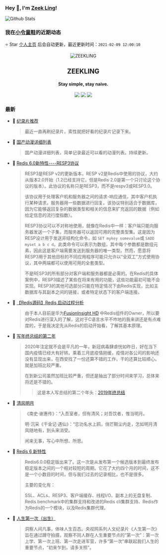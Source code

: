 ### Hey 👋, I'm [Zeek Ling](https://www.zeekling.cn)! 
![Github Stats](https://github-readme-stats.vercel.app/api?username=zeekling&show_icons=true) 
### 我在[小令童鞋](https://www.zeekling.cn)的近期动态

⭐️ Star [个人主页](https://github.com/zeekling/zeekling) 后会自动更新，最近更新时间：`2021-02-09 12:00:10`

<p align="center"><img alt="ZEEKLING" src="https://img.zeekling.cn/images/2020/02/23/logo.th.png"></p><h2 align="center">ZEEKLING
</h2>

<h4 align="center">Stay simple, stay naive.</h4>
<p align="center"><a title="ZEEKLING" target="_blank" href="https://github.com/zeekling/zeekling"><img src="https://img.shields.io/github/last-commit/zeekling/zeekling.svg?style=flat-square&color=FF9900"></a>
<a title="GitHub repo size in bytes" target="_blank" href="https://github.com/zeekling/zeekling"><img src="https://img.shields.io/github/repo-size/zeekling/zeekling.svg?style=flat-square"></a>
<a title="Hits" target="_blank" href="https://github.com/zeekling/hits"><img src="https://hits.b3log.org/zeekling/zeekling.svg"></a></p>

### 最新

* 📝 [纪录片推荐](https://www.zeekling.cn/articles/2020/03/22/1584873973456.html) 
    > <p>最近一直再刷纪录片，索性就把好看的纪录片记录下来。</p>
* 📝 [国产动漫详细列表](https://www.zeekling.cn/articles/2019/06/26/1561562610986.html) 
    > <p>国产动漫详细列表，简单记录最近可以看的动漫列表。持续更新。</p>
* 📝 [Redis 6.0新特性----RESP3协议](https://www.zeekling.cn/articles/2021/01/10/1610263628832.html) 
    > <p>RESP3是RESP v2的更新版本，RESP v2是Redis中使用的协议，大约从版本2.0开始（1.2已经支持它，但是Redis 2.0是第一个只讨论这个协议的版本）。此协议的名称只是RESP3，而不是respv3或RESP3.0。</p>
    > <p>该协议用于处理客户机和服务器之间的请求-响应通信，其中客户机执行某种请求，服务器用一些数据进行回复。该协议特别适合于数据库，因为它能够返回复杂的数据类型和相关的信息来扩充返回的数据（例如给定信息的流行度指数）。</p>
    > <p>RESP3协议可以不对称地使用，就像在Redis中一样：客户端只能向服务器发送一个子集，而服务器可以返回可用的完整类型集。这是因为RESP设计用于发送非结构化命令，如 <code>SET mykey somevalue</code>或 <code>SADD myset a b c d</code>。此类命令可以表示为数组，其中每个参数都是数组元素，因此这是客户端需要发送到服务器的唯一类型。然而，愿意将RESP3用于其他目标的不同应用程序可能只允许以“全双工”方式使用协议，其中两端都可以使用可用的全套类型。</p>
    > <p>不是RESP3的所有部分对客户端和服务器都是必需的。在Redis的具体案例中，RESP3描述了某些在将来有用的功能，这些功能最初可能不会实现。RESP3的其他可选部分只能在特定情况下由Redis实现，比如主数据库与其副本之间的链接，或者特定状态下的客户端连接。</p>
* 📝 [【Redis源码】Redis 启动过程分析](https://www.zeekling.cn/articles/2020/09/25/1601041404734.html) 
    > <p>由于本人目前是华为<a href="https://support.huawei.com/enterprise/zh/cloud-computing/fusioninsight-hd-pid-21110924" target="_blank">FusionInsight HD</a> 中Redis组件的Owner，所以要对Redis进行深入的了解，这对于C语言水平不咋地的我来讲还是有点难度的，于是我决定先从Redis的启动开始看，了解其基本原理。</p>
* 📝 [写年终总结的第二年](https://www.zeekling.cn/articles/2020/12/25/1608896366398.html) 
    > <p>2020年注定就不会是平凡的一年，新冠病毒肆虐恍如昨日，好在当下国内疫情已经大有好转。乘着三月底疫情刚缓，疫情对各公司的影响还没有显现出来，在西安找了一份还算不错的工作，干的还算比较顺心。就是加班比较严重。</p>
    > <p>在到新公司虽然加班比较严重，但还是抽出了部分时间来学习，总体来将还是不错的。</p>
    > <blockquote>
    > <p>这是本人写总结的第二个年头：<a href="/articles/2019/12/29/1577607858730.html" target="_blank">2019年终总结</a></p>
    > </blockquote>
* 📝 [清风明月](https://www.zeekling.cn/articles/2020/02/13/1581574004719.html) 
    > <p>《南史·谢惠传》：“入吾室者，但有清风；对吾饮者，惟当明月。</p>
    > <p>明·沉采《千金记·遇仙》：“恋功名水上鸥，俏芒鞋尘内走，怎如明月清风随地有，到头来消受。</p>
    > <p>闲来无事，写心中所想、所思。</p>
* 📝 [Redis 6 新特性](https://www.zeekling.cn/articles/2020/11/01/1604242049779.html) 
    > <p>Redis6.0.0稳定版出来了。这一次是从发布第一个候选版本到最终发布稳定版本之间的一个相对较短的周期。它花了大约四个月的时间，这不是一个小数目的时间，但与我们过去的记录相比，也不是很多。</p>
    > <p>主要的变化有：</p>
    > <p>SSL、ACLs、RESP3、客户端缓存、线程I/O、副本上的无盘复制、Redis benchmark中的集群支持和改进的Redis cli集群支持、Redis作为Redis的一个模块，以及Redis集群代理。</p>
* 📝 [人生第一次（出生）](https://www.zeekling.cn/articles/2020/03/22/1584880355664.html) 
    > <p>洞察人间凡事，体味人生百态。央视网系列人文纪录片《人生第一次》旨在通过蹲守拍摄，观察不同人群在人生重要节点的“第一次”：第一次上学、第一次上班、第一次走进军营，许多“第一次”串联起我们人生的重要节点，“初来乍到，请多关照”。</p>




